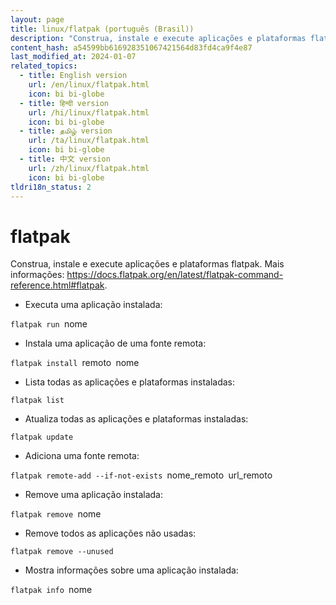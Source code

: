```yaml
---
layout: page
title: linux/flatpak (português (Brasil))
description: "Construa, instale e execute aplicações e plataformas flatpak."
content_hash: a54599bb616928351067421564d83fd4ca9f4e87
last_modified_at: 2024-01-07
related_topics:
  - title: English version
    url: /en/linux/flatpak.html
    icon: bi bi-globe
  - title: हिन्दी version
    url: /hi/linux/flatpak.html
    icon: bi bi-globe
  - title: தமிழ் version
    url: /ta/linux/flatpak.html
    icon: bi bi-globe
  - title: 中文 version
    url: /zh/linux/flatpak.html
    icon: bi bi-globe
tldri18n_status: 2
---
```

# flatpak

Construa, instale e execute aplicações e plataformas flatpak.
Mais informações: <https://docs.flatpak.org/en/latest/flatpak-command-reference.html#flatpak>.

- Executa uma aplicação instalada:

`flatpak run `<span class="tldr-var badge badge-pill bg-dark-lm bg-white-dm text-white-lm text-dark-dm font-weight-bold">nome</span>

- Instala uma aplicação de uma fonte remota:

`flatpak install `<span class="tldr-var badge badge-pill bg-dark-lm bg-white-dm text-white-lm text-dark-dm font-weight-bold">remoto</span>` `<span class="tldr-var badge badge-pill bg-dark-lm bg-white-dm text-white-lm text-dark-dm font-weight-bold">nome</span>

- Lista todas as aplicações e plataformas instaladas:

`flatpak list`

- Atualiza todas as aplicações e plataformas instaladas:

`flatpak update`

- Adiciona uma fonte remota:

`flatpak remote-add --if-not-exists `<span class="tldr-var badge badge-pill bg-dark-lm bg-white-dm text-white-lm text-dark-dm font-weight-bold">nome_remoto</span>` `<span class="tldr-var badge badge-pill bg-dark-lm bg-white-dm text-white-lm text-dark-dm font-weight-bold">url_remoto</span>

- Remove uma aplicação instalada:

`flatpak remove `<span class="tldr-var badge badge-pill bg-dark-lm bg-white-dm text-white-lm text-dark-dm font-weight-bold">nome</span>

- Remove todos as aplicações não usadas:

`flatpak remove --unused`

- Mostra informações sobre uma aplicação instalada:

`flatpak info `<span class="tldr-var badge badge-pill bg-dark-lm bg-white-dm text-white-lm text-dark-dm font-weight-bold">nome</span>

